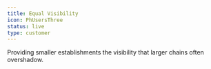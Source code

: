 ```yaml
---
title: Equal Visibility
icon: PhUsersThree
status: live
type: customer
---
```


Providing smaller establishments the visibility that larger chains often overshadow.